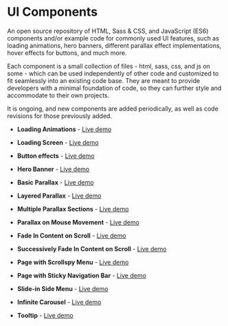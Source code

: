 # UI Components

An open source repository of HTML, Sass & CSS, and JavaScript (ES6) components and/or example code for commonly used UI features, such as loading animations, hero banners, different parallax effect implementations, hover effects for buttons, and much more. 

Each component is a small collection of files - html, sass, css, and js on some - which can be used independently of other code and customized to fit seamlessly into an existing code base. They are meant to provide developers with a minimal foundation of code, so they can further style and accommodate to their own projects.

It is ongoing, and new components are added periodically, as well as code revisions for those previously added.

* **Loading Animations** - [Live demo](http://ui.maurojflores.com/ui-components/loading-animations/loading-animations.html)
* **Loading Screen** - [Live demo](http://ui.maurojflores.com/ui-components/loading-screen/loading-screen.html)

* **Button effects** - [Live demo](http://ui.maurojflores.com/ui-components/button-effects/button-effects.html)

* **Hero Banner** - [Live demo](http://ui.maurojflores.com/ui-components/banner/banner.html)

* **Basic Parallax** - [Live demo](http://ui.maurojflores.com/ui-components/basic-plx/basic-plx.html)
* **Layered Parallax** - [Live demo](http://ui.maurojflores.com/ui-components/layered-plx/layered-plx.html)
* **Multiple Parallax Sections** - [Live demo](http://ui.maurojflores.com/ui-components/multiple-plx/multiple-plx.html)
* **Parallax on Mouse Movement** - [Live demo](http://ui.maurojflores.com/ui-components/hover-plx/hover-plx.html)

* **Fade In Content on Scroll** - [Live demo](http://ui.maurojflores.com/ui-components/fade-in-onscroll/fade-in-onscroll.html)
* **Successively Fade In Content on Scroll** - [Live demo](http://ui.maurojflores.com/ui-components/fade-in-onscroll-multiple/fade-in-onscroll-multiple.html)

* **Page with Scrollspy Menu** - [Live demo](http://ui.maurojflores.com/ui-components/scrollspy/scrollspy.html)

* **Page with Sticky Navigation Bar** - [Live demo](http://ui.maurojflores.com/ui-components/sticky-nav/sticky-nav.html)

* **Slide-in Side Menu** - [Live demo](http://ui.maurojflores.com/ui-components/side-menu/side-menu.html)

* **Infinite Carousel** - [Live demo](http://ui.maurojflores.com/ui-components/infinite-carousel/infinite-carousel.html)

* **Tooltip** - [Live demo](http://ui.maurojflores.com/ui-components/tool-tips/tool-tips.html)
